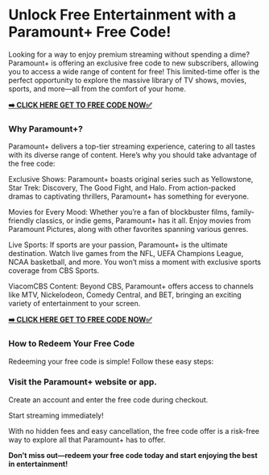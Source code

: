 # Unlock Free Entertainment with a Paramount+ Free Code!

Looking for a way to enjoy premium streaming without spending a dime? Paramount+ is offering an exclusive free code to new subscribers, allowing you to access a wide range of content for free! This limited-time offer is the perfect opportunity to explore the massive library of TV shows, movies, sports, and more—all from the comfort of your home.

[**➡️ CLICK HERE GET TO FREE CODE NOW✅**](https://free-tools.raj-solution.com/5d5270a)

### Why Paramount+?

Paramount+ delivers a top-tier streaming experience, catering to all tastes with its diverse range of content. Here’s why you should take advantage of the free code:

Exclusive Shows: Paramount+ boasts original series such as Yellowstone, Star Trek: Discovery, The Good Fight, and Halo. From action-packed dramas to captivating thrillers, Paramount+ has something for everyone.

Movies for Every Mood: Whether you’re a fan of blockbuster films, family-friendly classics, or indie gems, Paramount+ has it all. Enjoy movies from Paramount Pictures, along with other favorites spanning various genres.

Live Sports: If sports are your passion, Paramount+ is the ultimate destination. Watch live games from the NFL, UEFA Champions League, NCAA basketball, and more. You won’t miss a moment with exclusive sports coverage from CBS Sports.

ViacomCBS Content: Beyond CBS, Paramount+ offers access to channels like MTV, Nickelodeon, Comedy Central, and BET, bringing an exciting variety of entertainment to your screen.

[**➡️ CLICK HERE GET TO FREE CODE NOW✅**](https://free-tools.raj-solution.com/5d5270a)

### How to Redeem Your Free Code

Redeeming your free code is simple! Follow these easy steps:

### Visit the Paramount+ website or app.

Create an account and enter the free code during checkout.

Start streaming immediately!

With no hidden fees and easy cancellation, the free code offer is a risk-free way to explore all that Paramount+ has to offer.

**Don’t miss out—redeem your free code today and start enjoying the best in entertainment!**
